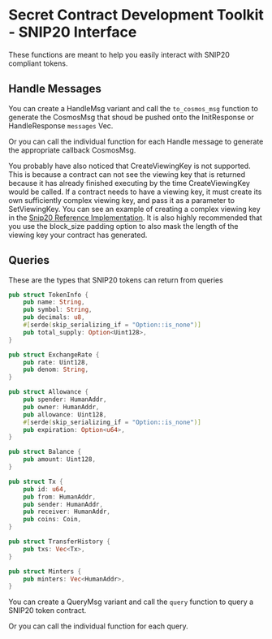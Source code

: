 # Secret Contract Development Toolkit - SNIP20 Interface

These functions are meant to help you easily interact with SNIP20 compliant tokens.  

## Handle Messages

You can create a HandleMsg variant and call the `to_cosmos_msg` function to generate the CosmosMsg that shoud be pushed onto the InitResponse or HandleResponse `messages` Vec.


Or you can call the individual function for each Handle message to generate the appropriate callback CosmosMsg.


You probably have also noticed that CreateViewingKey is not supported.  This is because a contract can not see the viewing key that is returned because it has already finished executing by the time CreateViewingKey would be called.  If a contract needs to have a viewing key, it must create its own sufficiently complex viewing key, and pass it as a parameter to SetViewingKey. You can see an example of creating a complex viewing key in the [Snip20 Reference Implementation](http://github.com/enigmampc/snip20-reference-impl).  It is also highly recommended that you use the block_size padding option to also mask the length of the viewing key your contract has generated.

## Queries

These are the types that SNIP20 tokens can return from queries
```rust
pub struct TokenInfo {
    pub name: String,
    pub symbol: String,
    pub decimals: u8,
    #[serde(skip_serializing_if = "Option::is_none")]
    pub total_supply: Option<Uint128>,
}

pub struct ExchangeRate {
    pub rate: Uint128,
    pub denom: String,
}

pub struct Allowance {
    pub spender: HumanAddr,
    pub owner: HumanAddr,
    pub allowance: Uint128,
    #[serde(skip_serializing_if = "Option::is_none")]
    pub expiration: Option<u64>,
}

pub struct Balance {
    pub amount: Uint128,
}

pub struct Tx {
    pub id: u64,
    pub from: HumanAddr,
    pub sender: HumanAddr,
    pub receiver: HumanAddr,
    pub coins: Coin,
}

pub struct TransferHistory {
    pub txs: Vec<Tx>,
}

pub struct Minters {
    pub minters: Vec<HumanAddr>,
}
```
You can create a QueryMsg variant and call the `query` function to query a SNIP20 token contract.


Or you can call the individual function for each query.